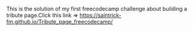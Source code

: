 This is the solution of my first freecodecamp challenge about building a tribute page.Click this link => https://saintrick-fm.github.io/Tribute_page_freecodecamp/ 
